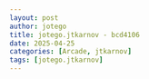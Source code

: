 ```yaml
---
layout: post
author: jotego
title: jotego.jtkarnov - bcd4106
date: 2025-04-25
categories: [Arcade, jtkarnov]
tags: [jotego.jtkarnov]
---
```


